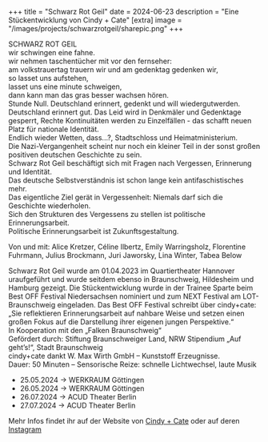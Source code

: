 +++
title = "Schwarz Rot Geil"
date = 2024-06-23
description = "Eine Stückentwicklung von Cindy + Cate"
[extra]
image = "/images/projects/schwarzrotgeil/sharepic.png"
+++

SCHWARZ ROT GEIL  
wir schwingen eine fahne.  
wir nehmen taschentücher mit vor den fernseher:  
am volkstrauertag trauern wir und am gedenktag gedenken wir,  
so lasset uns aufstehen,  
lasset uns eine minute schweigen,  
dann kann man das gras besser wachsen hören.  
Stunde Null. Deutschland erinnert, gedenkt und will wiedergutwerden.  
Deutschland erinnert gut. Das Leid wird in Denkmäler und Gedenktage gesperrt, Rechte Kontinuitäten werden zu Einzelfällen - das schafft neuen Platz für nationale Identität.  
Endlich wieder Wetten, dass...?, Stadtschloss und Heimatministerium.  
Die Nazi-Vergangenheit scheint nur noch ein kleiner Teil in der sonst großen positiven deutschen Geschichte zu sein.  
Schwarz Rot Geil beschäftigt sich mit Fragen nach Vergessen, Erinnerung und Identität.  
Das deutsche Selbstverständnis ist schon lange kein antifaschistisches mehr.  
Das eigentliche Ziel gerät in Vergessenheit: Niemals darf sich die Geschichte wiederholen.  
Sich den Strukturen des Vergessens zu stellen ist politische Erinnerungsarbeit.  
Politische Erinnerungsarbeit ist Zukunftsgestaltung.  


Von und mit: Alice Kretzer, Céline Ilbertz, Emily Warringsholz, Florentine Fuhrmann, Julius Brockmann, Juri Jaworsky, Lina Winter, Tabea Below

Schwarz Rot Geil wurde am 01.04.2023 im Quartiertheater Hannover uraufgeführt und wurde seitdem ebenso in Braunschweig, Hildesheim und Hamburg gezeigt. Die Stückentwicklung wurde in der Trainee Sparte beim Best OFF Festival Niedersachsen nominiert und zum NEXT Festival am LOT-Braunschweig eingeladen.
Das Best OFF Festival schreibt über cindy+cate: „Sie reflektieren Erinnerungsarbeit auf nahbare Weise und setzen einen großen Fokus auf die Darstellung ihrer eigenen jungen
Perspektive.“  
In Kooperation mit den „Falken Braunschweig“  
Gefördert durch: Stiftung Braunschweiger Land, NRW Stipendium „Auf geht’s!“, Stadt Braunschweig  
cindy+cate dankt W. Max Wirth GmbH – Kunststoff Erzeugnisse.  
Dauer: 50 Minuten – Sensorische Reize: schnelle Lichtwechsel, laute Musik  
* 25.05.2024 -> WERKRAUM Göttingen  
* 26.05.2024 -> WERKRAUM Göttingen  
* 26.07.2024 -> ACUD Theater Berlin  
* 27.07.2024 -> ACUD Theater Berlin  
  
Mehr Infos findet ihr auf der Website von [Cindy + Cate](https://cindypluscate.de/projects/homodaddy) oder auf deren [Instagram](https://www.instagram.com/cindypluscate?igsh=bHczbzZ4YzNtMDdi)
